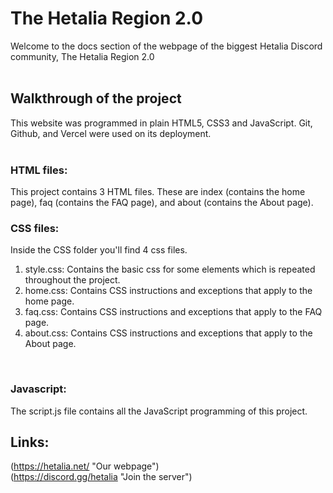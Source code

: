 # The Hetalia Region 2.0
Welcome to the docs section of the webpage of the biggest Hetalia Discord community, The Hetalia Region 2.0
<br><br>

## Walkthrough of the project
This website was programmed in plain HTML5, CSS3 and JavaScript. Git, Github, and Vercel were used on its deployment.  
<br>

### HTML files:
This project contains 3 HTML files. These are index (contains the home page), faq (contains the FAQ page), and about (contains the About page).
<br>

### CSS files:
Inside the CSS folder you'll find 4 css files. 
1. style.css: Contains the basic css for some elements which is repeated throughout the project.
2. home.css: Contains CSS instructions and exceptions that apply to the home page. 
3. faq.css: Contains CSS instructions and exceptions that apply to the FAQ page.
4. about.css: Contains CSS instructions and exceptions that apply to the About page.
<br>

### Javascript:
The script.js file contains all the JavaScript programming of this project.

## Links: 
(https://hetalia.net/ "Our webpage")<br>
(https://discord.gg/hetalia "Join the server")
